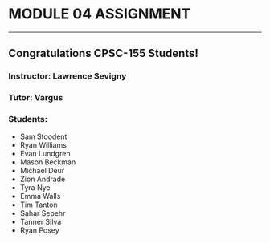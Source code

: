 # MODULE 04 ASSIGNMENT
---  
## Congratulations CPSC-155 Students!
  
### Instructor: Lawrence Sevigny

### Tutor: Vargus
  
### Students:
* Sam Stoodent
* Ryan Williams
* Evan Lundgren
* Mason Beckman
* Michael Deur
* Zion Andrade
* Tyra Nye
* Emma Walls
* Tim Tanton
* Sahar Sepehr
* Tanner Silva
* Ryan Posey
